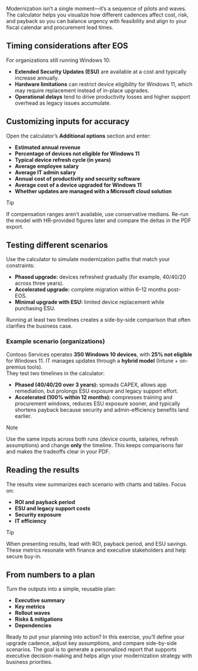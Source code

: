 Modernization isn’t a single moment—it’s a sequence of pilots and waves. The calculator helps you visualize how different cadences affect cost, risk, and payback so you can balance urgency with feasibility and align to your fiscal calendar and procurement lead times.

## Timing considerations after EOS

For organizations still running Windows 10:
- **Extended Security Updates (ESU)** are available at a cost and typically increase annually.  
- **Hardware limitations** can restrict device eligibility for Windows 11, which may require replacement instead of in-place upgrades.  
- **Operational delays** tend to drive productivity losses and higher support overhead as legacy issues accumulate.

## Customizing inputs for accuracy

Open the calculator’s **Additional options** section and enter:

- **Estimated annual revenue**  
- **Percentage of devices not eligible for Windows 11**  
- **Typical device refresh cycle (in years)**  
- **Average employee salary**  
- **Average IT admin salary**  
- **Annual cost of productivity and security software**  
- **Average cost of a device upgraded for Windows 11**  
- **Whether updates are managed with a Microsoft cloud solution**

> [!TIP]
> If compensation ranges aren’t available, use conservative medians. Re-run the model with HR-provided figures later and compare the deltas in the PDF export.

## Testing different scenarios

Use the calculator to simulate modernization paths that match your constraints:

- **Phased upgrade:** devices refreshed gradually (for example, 40/40/20 across three years).  
- **Accelerated upgrade:** complete migration within 6–12 months post-EOS.  
- **Minimal upgrade with ESU:** limited device replacement while purchasing ESU.

Running at least two timelines creates a side-by-side comparison that often clarifies the business case.

### Example scenario (organizations)

Contoso Services operates **350 Windows 10 devices**, with **25% not eligible** for Windows 11. IT manages updates through a **hybrid model** (Intune + on-premius tools).  
They test two timelines in the calculator:

- **Phased (40/40/20 over 3 years):** spreads CAPEX, allows app remediation, but prolongs ESU exposure and legacy support effort.  
- **Accelerated (100% within 12 months):** compresses training and procurement windows, reduces ESU exposure sooner, and typically shortens payback because security and admin-efficiency benefits land earlier.

> [!NOTE]
> Use the same inputs across both runs (device counts, salaries, refresh assumptions) and change **only** the timeline. This keeps comparisons fair and makes the tradeoffs clear in your PDF.

## Reading the results

The results view summarizes each scenario with charts and tables. Focus on:
- **ROI and payback period**  
- **ESU and legacy support costs**  
- **Security exposure**  
- **IT efficiency**

> [!TIP]
> When presenting results, lead with ROI, payback period, and ESU savings. These metrics resonate with finance and executive stakeholders and help secure buy-in.

## From numbers to a plan

Turn the outputs into a simple, reusable plan:
- **Executive summary**  
- **Key metrics**  
- **Rollout waves**  
- **Risks & mitigations**  
- **Dependencies**

Ready to put your planning into action? In this exercise, you’ll define your upgrade cadence, adjust key assumptions, and compare side-by-side scenarios. The goal is to generate a personalized report that supports executive decision-making and helps align your modernization strategy with business priorities.